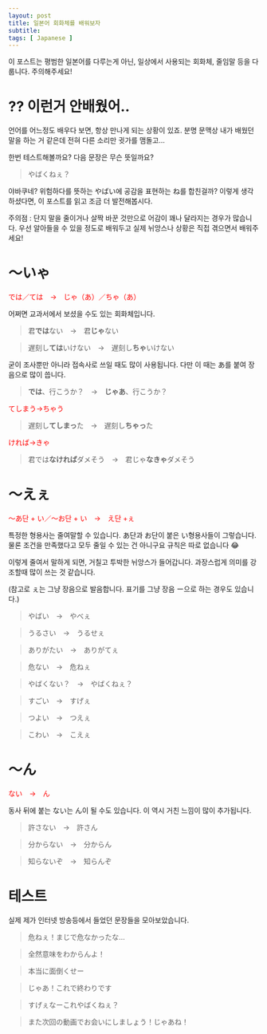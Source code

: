 ```yaml
---
layout: post
title: 일본어 회화체를 배워보자
subtitle: 
tags: [ Japanese ]
---
```


이 포스트는 평범한 일본어를 다루는게 아닌, 일상에서 사용되는 회화체, 줄임말 등을 다룹니다. 주의해주세요!

# ?? 이런거 안배웠어..

언어를 어느정도 배우다 보면, 항상 만나게 되는 상황이 있죠. 분명 문맥상 내가 배웠던 말을 하는 거 같은데 전혀 다른 소리만 귓가를 맴돌고...

한번 테스트해볼까요? 다음 문장은 무슨 뜻일까요?

> やばくねぇ？

야바쿠네? 위험하다를 뜻하는 やばい에 공감을 표현하는 ね를 합친걸까? 이렇게 생각하셨다면, 이 포스트를 읽고 조금 더 발전해봅시다.

주의점 : 단지 말을 줄이거나 살짝 바꾼 것만으로 어감이 꽤나 달라지는 경우가 많습니다. 우선 알아들을 수 있을 정도로 배워두고 실제 뉘앙스나 상황은 직접 겪으면서 배워주세요!

# ～いゃ

<span style="color:red">
では／ては　→　じゃ（あ）／ちゃ（あ）
</span>

어쩌면 교과서에서 보셨을 수도 있는 회화체입니다.

> 君<b>では</b>ない　→　君<b>じゃ</b>ない

> 遅刻し<b>ては</b>いけない　→　遅刻し<b>ちゃ</b>いけない

굳이 조사뿐만 아니라 접속사로 쓰일 때도 많이 사용됩니다. 다만 이 때는 あ를 붙여 장음으로 많이 씁니다. 

> <b>では</b>、行こうか？　→　<b>じゃあ</b>、行こうか？

<span style="color:red">
てしまう→ちゃう
</span>

> 遅刻し<b>てしまっ</b>た　→　遅刻し<b>ちゃっ</b>た

<span style="color:red">
ければ→きゃ
</span>

> 君では<b>なければ</b>ダメそう　→　君じゃ<b>なきゃ</b>ダメそう


# ～えぇ

<span style="color:red">
～あ단 + い／～お단 + い　→　え단 +ぇ
</span>

특정한 형용사는 줄여말할 수 있습니다. あ단과 お단이 붙은 い형용사들이 그렇습니다. 물론 조건을 만족했다고 모두 줄일 수 있는 건 아니구요 규칙은 따로 없습니다 😂 

이렇게 줄여서 말하게 되면, 거칠고 투박한 뉘앙스가 들어갑니다. 과장스럽게 의미를 강조할때 많이 쓰는 것 같습니다.

(참고로 ぇ는 그냥 장음으로 발음합니다. 표기를 그냥 장음 ー으로 하는 경우도 있습니다.)

> やばい　→　やべぇ

> うるさい　→　うるせぇ

> ありがたい　→　ありがてぇ

> 危ない　→　危ねぇ

> やばくない？　→　やばくねぇ？

> すごい　→　すげぇ

> つよい　→　つえぇ

> こわい　→　こえぇ

# ～ん

<span style="color:red">
ない　→　ん
</span>

동사 뒤에 붙는 ない는 ん이 될 수도 있습니다. 이 역시 거친 느낌이 많이 추가됩니다.

> 許さない　→　許さん

> 分からない　→　分からん

> 知らないぞ　→　知らんぞ


# 테스트

실제 제가 인터넷 방송등에서 들었던 문장들을 모아보았습니다.

> 危ねぇ！まじで危なかったな…

> 全然意味をわからんよ！

> 本当に面倒くせー

> じゃあ！これで終わりです

> すげぇなーこれやばくねぇ？

> また次回の動画でお会いにしましょう！じゃあね！